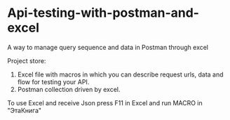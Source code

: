 # Api-testing-with-postman-and-excel

A way to manage query sequence and data in Postman through excel

Project store:
1. Excel file with macros in which you can describe request urls, data and flow for testing your API.
2. Postman collection driven by excel.

To use Excel and receive Json press F11 in Excel and run MACRO in "ЭтаКнига" 
